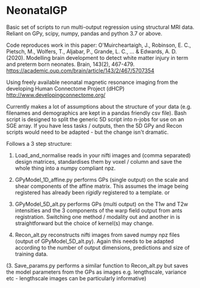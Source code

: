 # NeonatalGP

Basic set of scripts to run multi-output regression using structural MRI data.
Reliant on GPy, scipy, numpy, pandas and python 3.7 or above.

Code reproduces work in this paper: 
O'Muircheartaigh, J., Robinson, E. C., Pietsch, M., Wolfers, T., Aljabar, P., Grande, L. C., ... & Edwards, A. D. (2020). 
Modelling brain development to detect white matter injury in term and preterm born neonates. 
Brain, 143(2), 467-479.
https://academic.oup.com/brain/article/143/2/467/5707354

Using freely available neonatal magnetic resonance imaging from the developing Human Connectome Project (dHCP)
http://www.developingconnectome.org/


Currently makes a lot of assumptions about the structure of your data (e.g. filenames and demographics are kept in a pandas friendly csv file).
Bash script is designed to split the generic 5D script into n-jobs for use on an SGE array.
If you have less tasks / outputs, then the 5D GPy and Recon scripts would need to be adapted - but the change isn't dramatic. 

Follows a 3 step structure:
1. Load_and_normalise reads in your nifti images and (comma separated) design matrices, standardises them by voxel / column and save the whole thing into a numpy compliant npz. 

2. GPyModel_1D_affine.py performs GPs (single output) on the scale and shear components of the affine matrix. This assumes the image being registered has already been *rigidly* registered to a template.
or
2. GPyModel_5D_alt.py performs GPs (multi output) on the T1w and T2w intensities and the 3 components of the warp field output from ants registration. Switching one method / modality out and another in is straightforward but the choice of kernel(s) may change.

3. Recon_alt.py reconstructs nifti images from saved numpy npz files (output of GPyModel_5D_alt.py). Again this needs to be adapted according to the number of output dimensions, predictions and size of training data.

(3. Save_params.py performs a similar function to Recon_alt.py but saves the model parameters from the GPs as images e.g. lengthscale, variance etc - lengthscale images can be particularly informative)
